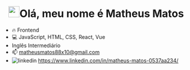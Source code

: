 
<h1 align="center"><img src="https://raw.githubusercontent.com/kaueMarques/kaueMarques/master/hi.gif" height="30px">Olá, meu nome é Matheus Matos </h1>

- 🔥  Frontend
- 💻 JavaScript, HTML, CSS, React, Vue
- Inglês Intermediário 
- 📫 matheusmatos88x10@gmail.com
-  ![linkedin](https://user-images.githubusercontent.com/52681020/194790344-184b2bfb-20c3-4ff8-83a3-4cdfd653c6d9.png)
https://www.linkedin.com/in/matheus-matos-0537aa234/


<!---
- 👋 I'm a Systems Analysis and Development student, graduating this year. My goal is to become an excellent front end programmer, to the point of being proud of myself!
- 👀 I’m interested in ...
- 🌱 I’m currently learning ...
- 💞️ I’m looking to collaborate on ...
- 📫 How to reach me ...

MatheusMathos/MatheusMathos is a ✨ special ✨ repository because its `README.md` (this file) appears on your GitHub profile.
You can click the Preview link to take a look at your changes.
--->
